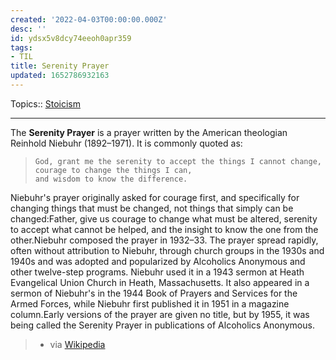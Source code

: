 ```yaml
---
created: '2022-04-03T00:00:00.000Z'
desc: ''
id: ydsx5v8dcy74eeoh0apr359
tags:
- TIL
title: Serenity Prayer
updated: 1652786932163
---
```

   
Topics::  [Stoicism](../topics/stoicism.md)   
   
   
---   
   
The **Serenity Prayer** is a prayer written by the American theologian Reinhold Niebuhr (1892–1971). It is commonly quoted as:   
   
>     God, grant me the serenity to accept the things I cannot change,   
>     courage to change the things I can,   
>     and wisdom to know the difference.   
   
Niebuhr's prayer originally asked for courage first, and specifically for changing things that must be changed, not things that simply can be changed:Father, give us courage to change what must be altered, serenity to accept what cannot be helped, and the insight to know the one from the other.Niebuhr composed the prayer in 1932–33. The prayer spread rapidly, often without attribution to Niebuhr, through church groups in the 1930s and 1940s and was adopted and popularized by Alcoholics Anonymous and other twelve-step programs. Niebuhr used it in a 1943 sermon at Heath Evangelical Union Church in Heath, Massachusetts. It also appeared in a sermon of Niebuhr's in the 1944 Book of Prayers and Services for the Armed Forces, while Niebuhr first published it in 1951 in a magazine column.Early versions of the prayer are given no title, but by 1955, it was being called the Serenity Prayer in publications of Alcoholics Anonymous.   
   
> - via [Wikipedia](https://en.wikipedia.org/wiki/Serenity%20Prayer)